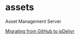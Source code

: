 # assets

Asset Management Server

[Migrating from GitHub to jsDelivr](https://www.jsdelivr.com/github)
